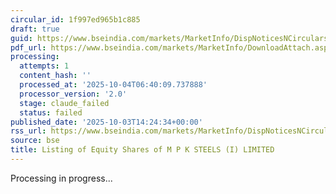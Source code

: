 ```yaml
---
circular_id: 1f997ed965b1c885
draft: true
guid: https://www.bseindia.com/markets/MarketInfo/DispNoticesNCirculars.aspx?Noticeid={0833371E-71C7-4899-AE43-2C690205B5E2}&noticeno=20251003-54&dt=10/03/2025&icount=54&totcount=73&flag=0
pdf_url: https://www.bseindia.com/markets/MarketInfo/DownloadAttach.aspx?id=20251003-54&attachedId=173ca960-3d34-4c5d-92c6-0457665f147b
processing:
  attempts: 1
  content_hash: ''
  processed_at: '2025-10-04T06:40:09.737888'
  processor_version: '2.0'
  stage: claude_failed
  status: failed
published_date: '2025-10-03T14:24:34+00:00'
rss_url: https://www.bseindia.com/markets/MarketInfo/DispNoticesNCirculars.aspx?Noticeid={0833371E-71C7-4899-AE43-2C690205B5E2}&noticeno=20251003-54&dt=10/03/2025&icount=54&totcount=73&flag=0
source: bse
title: Listing of Equity Shares of M P K STEELS (I) LIMITED
---
```


Processing in progress...